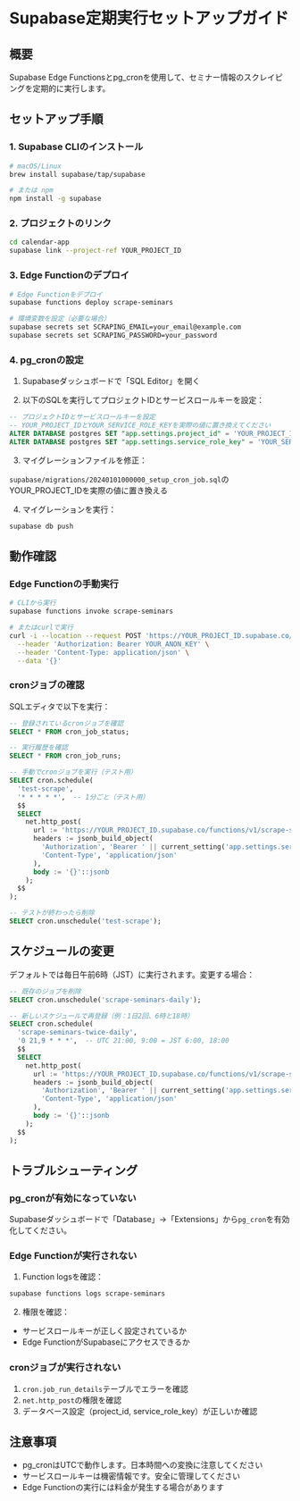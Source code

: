 # Supabase定期実行セットアップガイド

## 概要

Supabase Edge Functionsとpg_cronを使用して、セミナー情報のスクレイピングを定期的に実行します。

## セットアップ手順

### 1. Supabase CLIのインストール

```bash
# macOS/Linux
brew install supabase/tap/supabase

# または npm
npm install -g supabase
```

### 2. プロジェクトのリンク

```bash
cd calendar-app
supabase link --project-ref YOUR_PROJECT_ID
```

### 3. Edge Functionのデプロイ

```bash
# Edge Functionをデプロイ
supabase functions deploy scrape-seminars

# 環境変数を設定（必要な場合）
supabase secrets set SCRAPING_EMAIL=your_email@example.com
supabase secrets set SCRAPING_PASSWORD=your_password
```

### 4. pg_cronの設定

1. Supabaseダッシュボードで「SQL Editor」を開く

2. 以下のSQLを実行してプロジェクトIDとサービスロールキーを設定：

```sql
-- プロジェクトIDとサービスロールキーを設定
-- YOUR_PROJECT_IDとYOUR_SERVICE_ROLE_KEYを実際の値に置き換えてください
ALTER DATABASE postgres SET "app.settings.project_id" = 'YOUR_PROJECT_ID';
ALTER DATABASE postgres SET "app.settings.service_role_key" = 'YOUR_SERVICE_ROLE_KEY';
```

3. マイグレーションファイルを修正：

`supabase/migrations/20240101000000_setup_cron_job.sql`のYOUR_PROJECT_IDを実際の値に置き換える

4. マイグレーションを実行：

```bash
supabase db push
```

## 動作確認

### Edge Functionの手動実行

```bash
# CLIから実行
supabase functions invoke scrape-seminars

# またはcurlで実行
curl -i --location --request POST 'https://YOUR_PROJECT_ID.supabase.co/functions/v1/scrape-seminars' \
  --header 'Authorization: Bearer YOUR_ANON_KEY' \
  --header 'Content-Type: application/json' \
  --data '{}'
```

### cronジョブの確認

SQLエディタで以下を実行：

```sql
-- 登録されているcronジョブを確認
SELECT * FROM cron_job_status;

-- 実行履歴を確認
SELECT * FROM cron_job_runs;

-- 手動でcronジョブを実行（テスト用）
SELECT cron.schedule(
  'test-scrape',
  '* * * * *',  -- 1分ごと（テスト用）
  $$
  SELECT
    net.http_post(
      url := 'https://YOUR_PROJECT_ID.supabase.co/functions/v1/scrape-seminars',
      headers := jsonb_build_object(
        'Authorization', 'Bearer ' || current_setting('app.settings.service_role_key'),
        'Content-Type', 'application/json'
      ),
      body := '{}'::jsonb
    );
  $$
);

-- テストが終わったら削除
SELECT cron.unschedule('test-scrape');
```

## スケジュールの変更

デフォルトでは毎日午前6時（JST）に実行されます。変更する場合：

```sql
-- 既存のジョブを削除
SELECT cron.unschedule('scrape-seminars-daily');

-- 新しいスケジュールで再登録（例：1日2回、6時と18時）
SELECT cron.schedule(
  'scrape-seminars-twice-daily',
  '0 21,9 * * *',  -- UTC 21:00, 9:00 = JST 6:00, 18:00
  $$
  SELECT
    net.http_post(
      url := 'https://YOUR_PROJECT_ID.supabase.co/functions/v1/scrape-seminars',
      headers := jsonb_build_object(
        'Authorization', 'Bearer ' || current_setting('app.settings.service_role_key'),
        'Content-Type', 'application/json'
      ),
      body := '{}'::jsonb
    );
  $$
);
```

## トラブルシューティング

### pg_cronが有効になっていない

Supabaseダッシュボードで「Database」→「Extensions」から`pg_cron`を有効化してください。

### Edge Functionが実行されない

1. Function logsを確認：
```bash
supabase functions logs scrape-seminars
```

2. 権限を確認：
- サービスロールキーが正しく設定されているか
- Edge FunctionがSupabaseにアクセスできるか

### cronジョブが実行されない

1. `cron.job_run_details`テーブルでエラーを確認
2. `net.http_post`の権限を確認
3. データベース設定（project_id, service_role_key）が正しいか確認

## 注意事項

- pg_cronはUTCで動作します。日本時間への変換に注意してください
- サービスロールキーは機密情報です。安全に管理してください
- Edge Functionの実行には料金が発生する場合があります